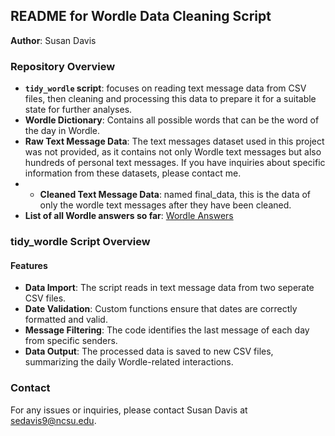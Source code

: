## README for Wordle Data Cleaning Script

**Author**: Susan Davis

### Repository Overview

- **`tidy_wordle` script**: focuses on reading text message data from CSV files, then cleaning and processing this data to prepare it for a suitable state for further analyses. 
- **Wordle Dictionary**: Contains all possible words that can be the word of the day in Wordle.
- **Raw Text Message Data**: The text messages dataset used in this project was not provided, as it contains not only Wordle text messages but also hundreds of personal text messages. If you have inquiries about specific information from these datasets, please contact me.
- - **Cleaned Text Message Data**: named final_data, this is the data of only the wordle text messages after they have been cleaned. 
- **List of all Wordle answers so far**: [Wordle Answers](https://wordfinder.yourdictionary.com/wordle/answers/)

### tidy_wordle Script Overview
#### Features
- **Data Import**: The script reads in text message data from two seperate CSV files.
- **Date Validation**: Custom functions ensure that dates are correctly formatted and valid.
- **Message Filtering**: The code identifies the last message of each day from specific senders.
- **Data Output**: The processed data is saved to new CSV files, summarizing the daily Wordle-related interactions.

### Contact
For any issues or inquiries, please contact Susan Davis at sedavis9@ncsu.edu.

